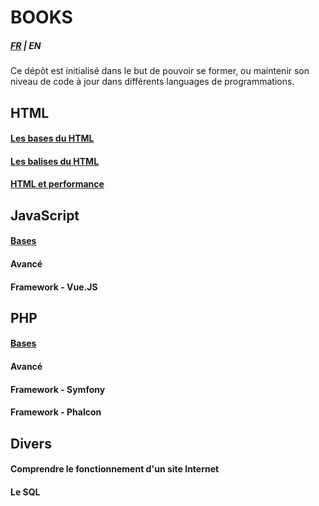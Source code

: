 # BOOKS

##### [FR](README.md) | EN

Ce dépôt est initialisé dans le but de pouvoir se former, ou maintenir son niveau 
de code à jour dans différents languages de programmations.

## HTML
#### [Les bases du HTML](html/fr/PREREQUEST.md)
#### [Les balises du HTML](html/fr/BALISES.md)
#### [HTML et performance](html/fr/PERFORMANCE.md)

## JavaScript
#### [Bases](javascript/fr/PREREQUEST.md)
#### Avancé
#### Framework - Vue.JS

## PHP
#### [Bases](php/fr/PREREQUEST.md)
#### Avancé
#### Framework - Symfony
#### Framework - Phalcon

## Divers
#### Comprendre le fonctionnement d'un site Internet
#### Le SQL 